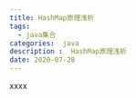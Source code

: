```yaml
---
title: HashMap原理浅析
tags:
  - java集合
categories:  java
description :  HashMap原理浅析
date: 2020-07-28
---
```

xxxx
